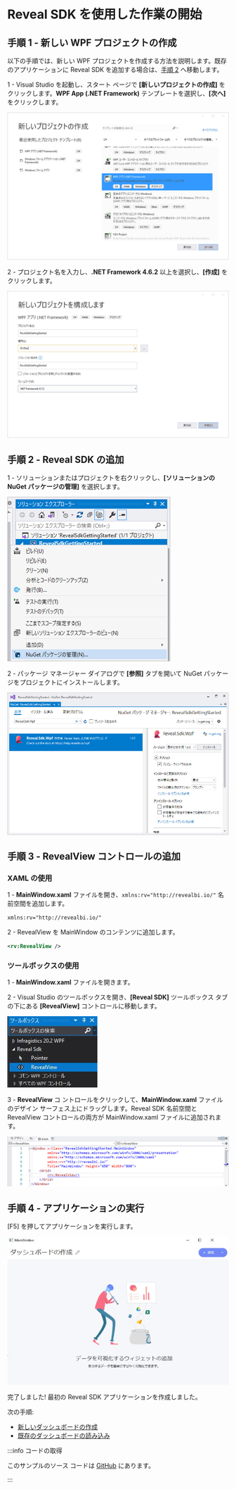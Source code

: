 # Reveal SDK を使用した作業の開始

## 手順 1 - 新しい WPF プロジェクトの作成
以下の手順では、新しい WPF プロジェクトを作成する方法を説明します。既存のアプリケーションに Reveal SDK を追加する場合は、[手順 2](#手順-2---reveal-sdk-の追加) へ移動します。

1 - Visual Studio を起動し、スタート ページで **[新しいプロジェクトの作成]** をクリックします。**WPF App (.NET Framework)** テンプレートを選択し、**[次へ]** をクリックします。

![](images/getting-started-new-wpf-project.jpg)

2 - プロジェクト名を入力し、**.NET Framework 4.6.2** 以上を選択し、**[作成]** をクリックします。

![](images/getting-started-new-wpf-project-name.jpg)

## 手順 2 - Reveal SDK の追加

1 - ソリューションまたはプロジェクトを右クリックし、**[ソリューションの NuGet パッケージの管理]** を選択します。

![](images/getting-started-nuget-packages-manage.jpg)

2 - パッケージ マネージャー ダイアログで **[参照]** タブを開いて NuGet パッケージをプロジェクトにインストールします。

![](images/getting-started-nuget-packages-install.jpg)

## 手順 3 - RevealView コントロールの追加

### XAML の使用

1 - **MainWindow.xaml** ファイルを開き、`xmlns:rv="http://revealbi.io/"` 名前空間を追加します。

```xml
xmlns:rv="http://revealbi.io/"
```

2 - RevealView を MainWindow のコンテンツに追加します。

```xml
<rv:RevealView />
```

### ツールボックスの使用

1 - **MainWindow.xaml** ファイルを開きます。

2 - Visual Studio のツールボックスを開き、**[Reveal SDK]** ツールボックス タブの下にある **[RevealView]** コントロールに移動します。

![](images/getting-started-toolbox.jpg)

3 - **RevealView** コ ントロールをクリックして、**MainWindow.xaml** ファイルのデザイン サーフェス上にドラッグします。Reveal SDK 名前空間と RevealView コントロールの両方が MainWindow.xaml ファイルに追加されます。

![](images/getting-started-mainwindow.jpg)

## 手順 4 - アプリケーションの実行

[F5] を押してアプリケーションを実行します。

![](images/getting-started-running-app.jpg)

完了しました! 最初の Reveal SDK アプリケーションを作成しました。

次の手順:
- [新しいダッシュボードの作成](creating-dashboards.md)
- [既存のダッシュボードの読み込み](loading-dashboards.md)

:::info コードの取得

このサンプルのソース コードは [GitHub](https://github.com/RevealBi/sdk-samples-wpf/tree/master/01-GettingStarted) にあります。

:::